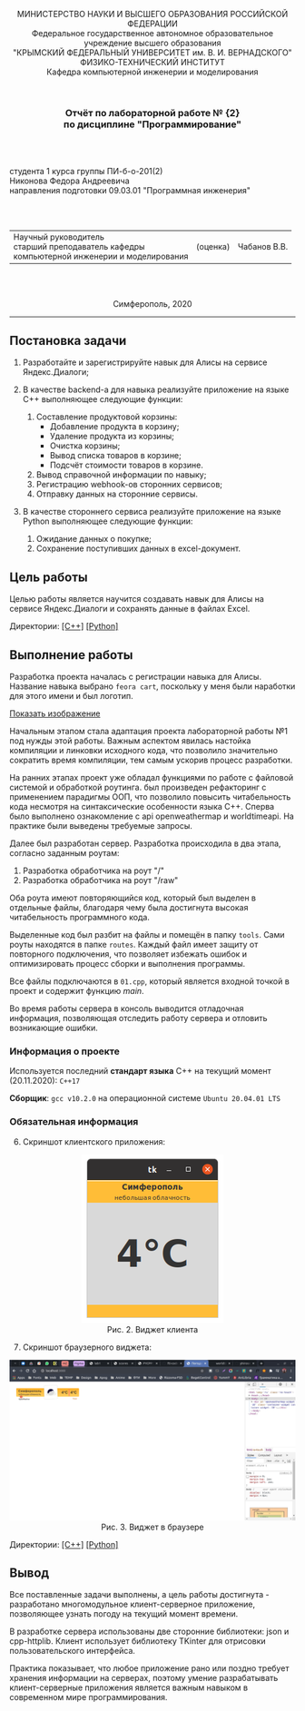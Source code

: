<p align="center">МИНИСТЕРСТВО НАУКИ  И ВЫСШЕГО ОБРАЗОВАНИЯ РОССИЙСКОЙ ФЕДЕРАЦИИ<br>
Федеральное государственное автономное образовательное учреждение высшего образования<br>
"КРЫМСКИЙ ФЕДЕРАЛЬНЫЙ УНИВЕРСИТЕТ им. В. И. ВЕРНАДСКОГО"<br>
ФИЗИКО-ТЕХНИЧЕСКИЙ ИНСТИТУТ<br>
Кафедра компьютерной инженерии и моделирования</p>
<br>
<h3 align="center">Отчёт по лабораторной работе № {2}<br> по дисциплине "Программирование"</h3>
<br><br>
<p>студента 1 курса группы ПИ-б-о-201(2)<br>
Никонова Федора Андреевича<br>
направления подготовки 09.03.01 "Программная инженерия"</p>
<br><br>
<table>
<tr><td>Научный руководитель<br> старший преподаватель кафедры<br> компьютерной инженерии и моделирования</td>
<td>(оценка)</td>
<td>Чабанов В.В.</td>
</tr>
</table>
<br><br>
<p align="center">Симферополь, 2020</p>
<hr>

## Постановка задачи

1. Разработайте и зарегистрируйте навык для Алисы на сервисе Яндекс.Диалоги;

2. В качестве backend-a для навыка реализуйте приложение на языке С++ выполняющее следующие функции:
   1. Составление продуктовой корзины:
      * Добавление продукта в корзину;
      * Удаление продукта из корзины;
      * Очистка корзины;
      * Вывод списка товаров в корзине;
      * Подсчёт стоимости товаров в корзине.
   2. Вывод справочной информации по навыку;
   3. Регистрацию webhook-ов сторонних сервисов;
   4. Отправку данных на сторонние сервисы. 

3. В качестве стороннего сервиса реализуйте приложение на языке Python выполняющее следующие функции:
   1. Ожидание данных о покупке;
   2. Сохранение поступивших данных в excel-документ.

## Цель работы
Целью работы является научится создавать навык для Алисы на сервисе Яндекс.Диалоги и сохранять данные в файлах Excel.

Директории:
[[C++]](./C++) [[Python]](./Python)

## Выполнение работы

Разработка проекта началась с регистрации навыка для Алисы. Название навыка выбрано `feora cart`, поскольку у меня были наработки для этого имени и был логотип.

<a href="#" onclick="this.nextElementSibling.style.display=this.nextElementSibling.style.display?'':'none'">Показать изображение</a>
<div style="display: none">
   <center>
   <img src="https://cdn.cnn.com/cnnnext/dam/assets/190718181632-cats-movie-trailer-full-169.jpg" /><br/>
   <span>Рис. 1. Первая картинка</span>
</center>
</div>

Начальным этапом стала адаптация проекта лабораторной работы №1 под нужды этой работы. Важным аспектом явилась настойка компиляции и линковки исходного кода, что позволило значительно сократить время компиляции, тем самым ускорив процесс разработки.

На ранних этапах проект уже обладал функциями по работе с файловой системой и обработкой роутинга. был произведен рефакторинг с применением парадигмы ООП, что позволило повысить читабельность кода несмотря на синтаксические особенности языка С++.
Сперва было выполнено ознакомление с api openweathermap и worldtimeapi. На практике были выведены требуемые запросы.

Далее был разработан сервер. Разработка происходила в два этапа, согласно заданным роутам:

1. Разработка обработчика на роут "/"
2. Разработка обработчика на роут "/raw"

Оба роута имеют повторяющийся код, который был выделен в отдельные файлы, благодаря чему была достигнута высокая читабельность программного кода.

Выделенные код был разбит на файлы и помещён в папку `tools`. Сами роуты находятся в папке `routes`. Каждый файл имеет защиту от повторного подключения, что позволяет избежать ошибок и оптимизировать процесс сборки и выполнения программы.

Все файлы подключаются в `01.cpp`, который является входной точкой в проект и содержит функцию *main*.

Во время работы сервера в консоль выводится отладочная информация, позволяющая отследить работу сервера и отловить возникающие ошибки.

### Информация о проекте

Используется последний **стандарт языка** С++ на текущий момент (20.11.2020): `С++17`

**Сборщик**: `gcc v10.2.0` на операционной системе `Ubuntu 20.04.01 LTS`

### Обязательная информация

6. Скриншот клиентского приложения:
<center>
   <img src="./images/widget-client.png" /><br/>
   <span>Рис. 2. Виджет клиента</span>
</center>

7. Скриншот браузерного виджета:
<center>
   <img src="./images/widget-server-browser.png" /><br/>
   <span>Рис. 3. Виджет в браузере</span>
</center>


Директории:
[[C++]](./C++) [[Python]](./Python)
## Вывод
Все поставленные задачи выполнены, а цель работы достигнута - разработано многомодульное клиент-серверное приложение, позволяющее узнать погоду на текущий момент времени. 

В разработке сервера использованы две сторонние библиотеки: json и cpp-httplib. Клиент использует библиотеку TKinter для отрисовки пользовательского интерфейса.

Практика показывает, что любое приложение рано или поздно требует хранения информации на серверах, поэтому умение разрабатывать клиент-серверные приложения является важным навыком в современном мире программирования.